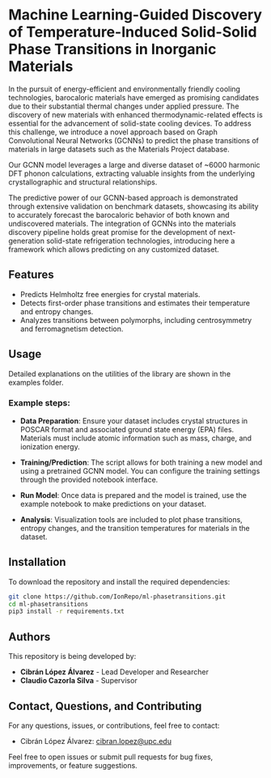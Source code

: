 # Machine Learning-Guided Discovery of Temperature-Induced Solid-Solid Phase Transitions in Inorganic Materials

In the pursuit of energy-efficient and environmentally friendly cooling technologies, barocaloric materials have emerged as promising candidates due to their substantial thermal changes under applied pressure. The discovery of new materials with enhanced thermodynamic-related effects is essential for the advancement of solid-state cooling devices. To address this challenge, we introduce a novel approach based on Graph Convolutional Neural Networks (GCNNs) to predict the phase transitions of materials in large datasets such as the Materials Project database.
    
Our GCNN model leverages a large and diverse dataset of ~6000 harmonic DFT phonon calculations, extracting valuable insights from the underlying crystallographic and structural relationships.
    
The predictive power of our GCNN-based approach is demonstrated through extensive validation on benchmark datasets, showcasing its ability to accurately forecast the barocaloric behavior of both known and undiscovered materials. The integration of GCNNs into the materials discovery pipeline holds great promise for the development of next-generation solid-state refrigeration technologies, introducing here a framework which allows predicting on any customized dataset.

## Features

- Predicts Helmholtz free energies for crystal materials.
- Detects first-order phase transitions and estimates their temperature and entropy changes.
- Analyzes transitions between polymorphs, including centrosymmetry and ferromagnetism detection.

## Usage

Detailed explanations on the utilities of the library are shown in the examples folder.

### Example steps:

- **Data Preparation**: Ensure your dataset includes crystal structures in POSCAR format and associated ground state energy (EPA) files. Materials must include atomic information such as mass, charge, and ionization energy.
   
- **Training/Prediction**: The script allows for both training a new model and using a pretrained GCNN model. You can configure the training settings through the provided notebook interface.

- **Run Model**: Once data is prepared and the model is trained, use the example notebook to make predictions on your dataset.

- **Analysis**: Visualization tools are included to plot phase transitions, entropy changes, and the transition temperatures for materials in the dataset.

## Installation

To download the repository and install the required dependencies:

```bash
git clone https://github.com/IonRepo/ml-phasetransitions.git
cd ml-phasetransitions
pip3 install -r requirements.txt
```

## Authors

This repository is being developed by:

- **Cibrán López Álvarez** - Lead Developer and Researcher
- **Claudio Cazorla Silva** - Supervisor

## Contact, Questions, and Contributing

For any questions, issues, or contributions, feel free to contact:

- Cibrán López Álvarez: [cibran.lopez@upc.edu](mailto:cibran.lopez@upc.edu)

Feel free to open issues or submit pull requests for bug fixes, improvements, or feature suggestions.
